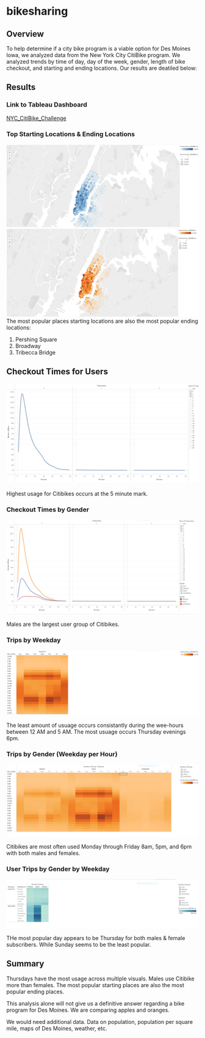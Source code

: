 # bikesharing

## Overview
To help determine if a city bike program is a viable option for Des Moines Iowa, we analyzed data from the New York City CitiBike program. We analyzed trends by time of day, day of the week, gender, length of bike checkout, and starting and ending locations. Our results are deatiled below:


## Results

### Link to Tableau Dashboard
[NYC_CitiBike_Challenge](https://public.tableau.com/app/profile/daniel2693/viz/NYC_CitiBike_Challenge_final/NYCCitibikeStory?publish=yes)

### Top Starting Locations & Ending Locations
![Top_Starting_Locations](/resources/1a.PNG)
![Top_Ending_Locations](/resources/2a.png)
The most popular places starting locations are also the most popular ending locations:
1. Pershing Square
2. Broadway
3. Tribecca Bridge

## Checkout Times for Users
![Checkout_Times_for_Users](/resources/3a.png)

Highest usage for Citibikes occurs at the 5 minute mark.

### Checkout Times by Gender
![Checkout_Times_by_Gender](/resources/4a.png)

Males are the largest user group of Citibikes.

### Trips by Weekday
![Trips_by_Weekday](/resources/5a.png)

The least amount of usuage occurs consistantly during the wee-hours between 12 AM and 5 AM. The most usuage occurs Thursday evenings 6pm.


### Trips by Gender (Weekday per Hour)
![Trips_by_Gender_(Weekday_per_Hour)](/resources/6a.png)

Citibikes are most often used  Monday through Friday 8am, 5pm, and 6pm with both males and females.


### User Trips by Gender by Weekday
![User_Trips_by_Gender_by_Weekday](/resources/7a.png)

THe most popular day appears to be Thursday for both males & female subscribers.  While Sunday seems to be the least popular.


## Summary
Thursdays have the most usage across multiple visuals. Males use Citibike more than females. The most popular starting places are also the most popular ending places. 

This analysis alone will not give us a definitive answer regarding a bike program for Des Moines. We are comparing apples and oranges. 

We would need additional data. Data on population, population per square mile, maps of Des Moines, weather, etc. 
